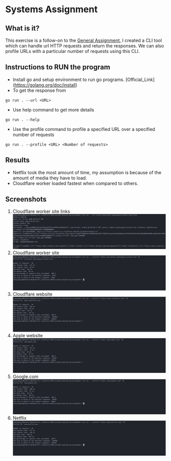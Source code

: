 # Systems Assignment

## What is it?

This exercise is a follow-on to the [General Assignment](https://github.com/cloudflare-hiring/cloudflare-2020-general-engineering-assignment), I created a CLI tool which can handle url HTTP requests and return the responses. We can also profile URLs with a particular number of requests using this CLI.

## Instructions to RUN the program

- Install go and setup environment to run go programs. [Official_Link] (https://golang.org/doc/install)
- To get the response from
```
go run . --url <URL>
```
- Use help command to get more details
```
go run . --help
```
- Use the profile command to profile a specified URL over a specified number of requests
```
go run . --profile <URL> <Number of requests>
```
## Results

- Netflix took the most amount of time, my assumption is because of the amount of media they have to load.
- Cloudflare worker loaded fastest when compared to others.

## Screenshots

1. Cloudflare worker site links
![workersite](https://github.com/ashwingoyal273/cloudflare-2020-systems-engineering-assignment/blob/main/screenshots/Worker%20-%20links%20API%20response.png)
2. Cloudflare worker site
![workersite](https://github.com/ashwingoyal273/cloudflare-2020-systems-engineering-assignment/blob/main/screenshots/Worker%20-%20API%20profile.png)
3. Cloudflare website
![cloudflare](https://github.com/ashwingoyal273/cloudflare-2020-systems-engineering-assignment/blob/main/screenshots/Cloudflare%20-%20Profile.png)
4. Apple website
![apple](https://github.com/ashwingoyal273/cloudflare-2020-systems-engineering-assignment/blob/main/screenshots/Apple%20-%20Profile.png)
5. Google.com
![google](https://github.com/ashwingoyal273/cloudflare-2020-systems-engineering-assignment/blob/main/screenshots/Google%20-%20Profile.png)
6. Netflix
![netlfix](https://github.com/ashwingoyal273/cloudflare-2020-systems-engineering-assignment/blob/main/screenshots/Netflix%20-%20Profile.png)
